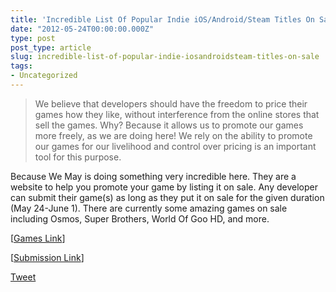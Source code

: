 ```yaml
---
title: 'Incredible List Of Popular Indie iOS/Android/Steam Titles On Sale'
date: "2012-05-24T00:00:00.000Z"
type: post 
post_type: article
slug: incredible-list-of-popular-indie-iosandroidsteam-titles-on-sale
tags: 
- Uncategorized
---
```

> We believe that developers should have the freedom to price their games how they like, without interference from the online stores that sell the games. Why? Because it allows us to promote our games more freely, as we are doing here! We rely on the ability to promote our games for our livelihood and control over pricing is an important tool for this purpose.

Because We May is doing something very incredible here. They are a website to help you promote your game by listing it on sale. Any developer can submit their game(s) as long as they put it on sale for the given duration (May 24-June 1). There are currently some amazing games on sale including Osmos, Super Brothers, World Of Goo HD, and more.

[<a href="http://www.becausewemay.com/ios.html" title="" target="">Games Link</a>]

[<a href="http://2dboy.com/BWM/AddGame.html" title="" target="">Submission Link</a>]

<div style="">
  <a href="http://twitter.com/share" class="twitter-share-button" data-count="horizontal" data-text="Incredible List Of Popular Indie iOS/Android/Steam Titles On Sale" data-url="http://brandontreb.com/incredible-list-of-popular-indie-iosandroidsteam-titles-on-sale"  data-via="brandontreb" data-related="brandontreb:">Tweet</a>
</div>
